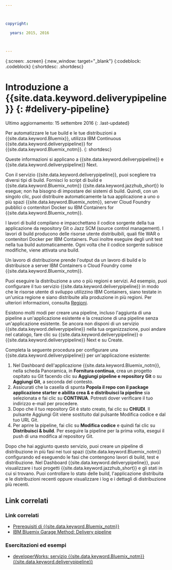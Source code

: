 ```yaml
---



copyright:

  years: 2015, 2016



---
```



{:screen: .screen}
{:new_window: target="_blank"}
{:codeblock: .codeblock}
{:shortdesc: .shortdesc}

# Introduzione a {{site.data.keyword.deliverypipeline}} {: #delivery-pipeline}  

Ultimo aggiornamento: 15 settembre 2016
{: .last-updated}

Per automatizzare le tue build e le tue distribuzioni a {{site.data.keyword.Bluemix}}, utilizza IBM Continuous {{site.data.keyword.deliverypipeline}} for {{site.data.keyword.Bluemix_notm}}.
{: shortdesc}

Queste informazioni si applicano a {{site.data.keyword.deliverypipeline}} e {{site.data.keyword.deliverypipeline}} Next.

Con il servizio {{site.data.keyword.deliverypipeline}}, puoi scegliere tra diversi tipi di build. Fornisci lo script
    di build e {{site.data.keyword.Bluemix_notm}} {{site.data.keyword.jazzhub_short}} lo esegue; non ha bisogno di impostare dei
    sistemi di build. Quindi, con un singolo clic, puoi distribuire automaticamente la tua applicazione a uno o più spazi {{site.data.keyword.Bluemix_notm}}, server Cloud Foundry pubblici o contenitori Docker su IBM Containers for {{site.data.keyword.Bluemix_notm}}.  

I lavori di build compilano e impacchettano il codice sorgente della tua applicazione da repository Git o Jazz SCM (source control management). I lavori di build producono delle risorse utente distribuibili, quali file WAR o contenitori Docker per IBM Containers. Puoi
    inoltre eseguire degli unit test nella tua build automaticamente. Ogni volta che il codice sorgente subisce modifiche,
    viene attivata una build.

Un lavoro di distribuzione prende l'output da un lavoro di build e lo distribuisce a server IBM Containers o Cloud Foundry come {{site.data.keyword.Bluemix_notm}}.  

Puoi eseguire la distribuzione a uno o più regioni e servizi. Ad esempio, puoi configurare il tuo servizio {{site.data.keyword.deliverypipeline}} in modo che le risorse utente di sviluppo utilizzino IBM Containers, siano testate in un'unica regione e siano distribuite alla produzione in più regioni. Per ulteriori informazioni, consulta [Regioni](../../overview/index.html#ov_intro__reg).

Esistono molti modi per creare una pipeline, incluso l'aggiunta di una pipeline a un'applicazione esistente e la creazione di una pipeline senza un'applicazione esistente. Se ancora non disponi di un servizio {{site.data.keyword.deliverypipeline}} nella tua organizzazione, puoi andare nel catalogo, fare clic su {{site.data.keyword.deliverypipeline}} o {{site.data.keyword.deliverypipeline}} Next e su Create.

Completa la seguente procedura per configurare una {{site.data.keyword.deliverypipeline}} per un'applicazione esistente:     

1. Nel Dashboard dell'applicazione {{site.data.keyword.Bluemix_notm}}, nella scheda Panoramica, in **Fornitura continua**, crea un progetto ospitato su Git facendo clic su **Aggiungi pipeline e repository Git** o su **Aggiungi Git**, a seconda del contesto.
1. Assicurati che la casella di spunta **Popola il repo con il package applicazione starter e abilita crea & e distribuisci la pipeline** sia selezionata e fai clic su **CONTINUA**. Potresti dover verificare il tuo indirizzo e-mail per procedere.  
1. Dopo che il tuo repository Git
					è stato creato, fai clic su **CHIUDI**. Il pulsante Aggiungi Git viene sostituito dal pulsante Modifica codice e dal tuo URL Git.  
1. Per aprire la pipeline, fai clic su **Modifica codice** e quindi fai clic su **Distribuisci & build**. Per eseguire la pipeline per la prima volta, esegui il push di una modifica al repository Git.

Dopo che hai aggiunto questo servizio, puoi creare un
     pipeline di distribuzione in più fasi nei tuoi spazi {{site.data.keyword.Bluemix_notm}} configurando
					ed eseguendo le fasi che contengono lavori di build, test e distribuzione. Nel Dashboard {{site.data.keyword.deliverypipeline}}, puoi visualizzare i tuoi
progetti {{site.data.keyword.jazzhub_short}} e gli stati in cui si trovano. Puoi controllare lo stato delle build, l'applicazione distribuita e le distribuzioni recenti oppure visualizzare i log e i dettagli di
distribuzione più recenti.  

<article class="topic reference nested1" aria-labelledby="d68e338" lang="en-us" id="rellinks" role="article">
<h2 class="topictitle2" id="d68e338">Link correlati</h2>
<aside role="complementary" aria-labelledby="related_links">
<div class="linklist" id="general"><h3 class="linklistlabel" id="related_links">Link correlati</h3>
<ul>
<li><img src="./sout.gif" alt=""><a href="https://developer.ibm.com/bluemix/support/#prereqs" rel="external" title="(Si apre in una nuova scheda o finestra)">Prerequisiti di {{site.data.keyword.Bluemix_notm}}</a></li>
<li><img src="./sout.gif" alt=""><a href="https://www.ibm.com/devops/method/content/deliver/practice_delivery_pipeline/" rel="external" title="(Si apre in una nuova scheda o finestra)">IBM Bluemix Garage Method: Delivery pipeline</a></li>
</ul>
</div>

<div class="linklist" id="samples">
<h3 class="linklistlabel">Esercitazioni ed esempi</h3>
<ul>

<!--
<li><img src="./sout.gif" alt=""><a href="https://hub.jazz.net/tutorials/devopsweb/" rel="external" title="(Opens in a new tab or window)">Clone, edit, and deploy an app</a></li>
<li><img src="./sout.gif" alt=""><a href="https://hub.jazz.net/tutorials/jazzeditor" rel="external" title="(Opens in a new tab or window)">Develop and deploy a Node.js app</a></li>
<li><img src="./sout.gif" alt=""><a href="https://hub.jazz.net/tutorials/jazzeditorjava" rel="external" title="(Opens in a new tab or window)">Develop and deploy a Java app</a></li>
-->

<li><img src="./sout.gif" alt=""><a href="http://www.ibm.com/developerworks/topics/delivery%20pipeline%20service" rel="external" title="(Si apre in una nuova scheda o finestra)">developerWorks: servizio {{site.data.keyword.Bluemix_notm}} {{site.data.keyword.deliverypipeline}}</a></li>
</ul>
</div>
</aside>
</article>
